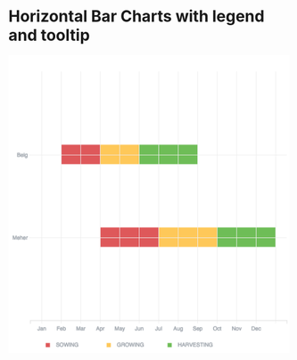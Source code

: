 # Horizontal Bar Charts with legend and tooltip


![example](/bar-chart/horizontal-bar-chart-legend-tooltip/example.png?raw=true "test")
